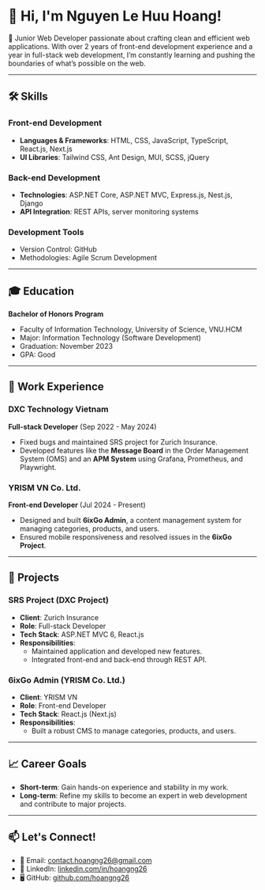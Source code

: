 # 👋 Hi, I'm Nguyen Le Huu Hoang!

🎯 Junior Web Developer passionate about crafting clean and efficient web applications. With over 2 years of front-end development experience and a year in full-stack web development, I’m constantly learning and pushing the boundaries of what’s possible on the web.

---

## 🛠️ Skills

### Front-end Development
- **Languages & Frameworks**: HTML, CSS, JavaScript, TypeScript, React.js, Next.js
- **UI Libraries**: Tailwind CSS, Ant Design, MUI, SCSS, jQuery

### Back-end Development
- **Technologies**: ASP.NET Core, ASP.NET MVC, Express.js, Nest.js, Django
- **API Integration**: REST APIs, server monitoring systems

### Development Tools
- Version Control: GitHub  
- Methodologies: Agile Scrum Development

---

## 🎓 Education
**Bachelor of Honors Program**  
- Faculty of Information Technology, University of Science, VNU.HCM  
- Major: Information Technology (Software Development)  
- Graduation: November 2023  
- GPA: Good  

---

## 🏢 Work Experience

### **DXC Technology Vietnam**  
**Full-stack Developer** (Sep 2022 - May 2024)  
- Fixed bugs and maintained SRS project for Zurich Insurance.  
- Developed features like the **Message Board** in the Order Management System (OMS) and an **APM System** using Grafana, Prometheus, and Playwright.  

### **YRISM VN Co. Ltd.**  
**Front-end Developer** (Jul 2024 - Present)  
- Designed and built **6ixGo Admin**, a content management system for managing categories, products, and users.  
- Ensured mobile responsiveness and resolved issues in the **6ixGo Project**.

---

## 🌟 Projects
### **SRS Project (DXC Project)**  
- **Client**: Zurich Insurance  
- **Role**: Full-stack Developer  
- **Tech Stack**: ASP.NET MVC 6, React.js  
- **Responsibilities**:  
  - Maintained application and developed new features.  
  - Integrated front-end and back-end through REST API.  

### **6ixGo Admin (YRISM Co. Ltd.)**  
- **Client**: YRISM VN  
- **Role**: Front-end Developer  
- **Tech Stack**: React.js (Next.js)  
- **Responsibilities**:  
  - Built a robust CMS to manage categories, products, and users.  

---

## 📈 Career Goals
- **Short-term**: Gain hands-on experience and stability in my work.  
- **Long-term**: Refine my skills to become an expert in web development and contribute to major projects.

---

## 📫 Let's Connect!
- 📧 Email: [contact.hoangng26@gmail.com](mailto:contact.hoangng26@gmail.com)  
- 💼 LinkedIn: [linkedin.com/in/hoangng26](https://linkedin.com/in/hoangng26/)  
- 🖥️ GitHub: [github.com/hoangng26](https://github.com/hoangng26)
